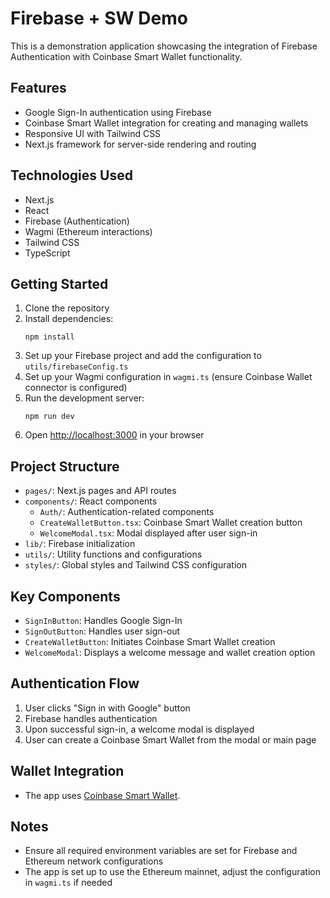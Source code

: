 # Firebase + SW Demo

This is a demonstration application showcasing the integration of Firebase Authentication with Coinbase Smart Wallet functionality.

## Features

- Google Sign-In authentication using Firebase
- Coinbase Smart Wallet integration for creating and managing wallets
- Responsive UI with Tailwind CSS
- Next.js framework for server-side rendering and routing

## Technologies Used

- Next.js
- React
- Firebase (Authentication)
- Wagmi (Ethereum interactions)
- Tailwind CSS
- TypeScript

## Getting Started

1. Clone the repository
2. Install dependencies:
   ```
   npm install
   ```
3. Set up your Firebase project and add the configuration to `utils/firebaseConfig.ts`
4. Set up your Wagmi configuration in `wagmi.ts` (ensure Coinbase Wallet connector is configured)
5. Run the development server:
   ```
   npm run dev
   ```
6. Open [http://localhost:3000](http://localhost:3000) in your browser

## Project Structure

- `pages/`: Next.js pages and API routes
- `components/`: React components
  - `Auth/`: Authentication-related components
  - `CreateWalletButton.tsx`: Coinbase Smart Wallet creation button
  - `WelcomeModal.tsx`: Modal displayed after user sign-in
- `lib/`: Firebase initialization
- `utils/`: Utility functions and configurations
- `styles/`: Global styles and Tailwind CSS configuration

## Key Components

- `SignInButton`: Handles Google Sign-In
- `SignOutButton`: Handles user sign-out
- `CreateWalletButton`: Initiates Coinbase Smart Wallet creation
- `WelcomeModal`: Displays a welcome message and wallet creation option

## Authentication Flow

1. User clicks "Sign in with Google" button
2. Firebase handles authentication
3. Upon successful sign-in, a welcome modal is displayed
4. User can create a Coinbase Smart Wallet from the modal or main page

## Wallet Integration

- The app uses [Coinbase Smart Wallet](https://smartwallet.dev).

## Notes

- Ensure all required environment variables are set for Firebase and Ethereum network configurations
- The app is set up to use the Ethereum mainnet, adjust the configuration in `wagmi.ts` if needed
